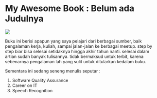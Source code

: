 # My Awesome Book : Belum ada Judulnya

![](http://untitled.pnca.edu/images/untitled_logo_large2.gif)

Buku ini berisi apapun yang saya pelajari dari berbagai sumber, baik pengalaman kerja, kuliah, sampai jalan-jalan ke berbagai meetup. step by step biar bisa selesai setidaknya hingga akhir tahun nanti. selesai dalam artian sudah banyak tulisannya. tidak bermaksud untuk terbit, karena sebenarnya pengalaman lah yang sulit untuk ditularkan kedalam buku.

Sementara ini sedang seneng menulis seputar :

1. Software Quality Assurance
2. Career on IT
3. Speech Recognition



